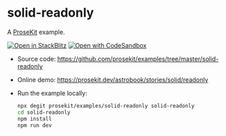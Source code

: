 # solid-readonly

A [ProseKit](https://prosekit.dev) example.

[![Open in StackBlitz](https://developer.stackblitz.com/img/open_in_stackblitz.svg)](https://stackblitz.com/github/prosekit/examples/tree/master/solid-readonly)
[![Open with CodeSandbox](https://assets.codesandbox.io/github/button-edit-lime.svg)](https://codesandbox.io/p/sandbox/github/prosekit/examples/tree/master/solid-readonly)

- Source code: https://github.com/prosekit/examples/tree/master/solid-readonly
- Online demo: https://prosekit.dev/astrobook/stories/solid/readonly
- Run the example locally:

  ```bash
  npx degit prosekit/examples/solid-readonly solid-readonly
  cd solid-readonly
  npm install
  npm run dev
  ```
